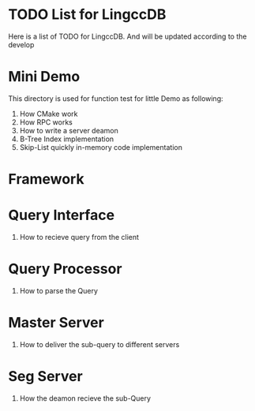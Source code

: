 TODO List for LingccDB
===================
Here is a list of TODO for LingccDB. And will be updated according to the develop

# Mini Demo
This directory is used for function test for little Demo as following:

 1. How CMake work
 1. How RPC works 
 1. How to write a server deamon
 1. B-Tree Index implementation
 1. Skip-List quickly in-memory code implementation


# Framework



# Query Interface

1. How to recieve query from the client



# Query Processor

1. How to parse the Query



# Master Server

1. How to deliver the sub-query to different servers



# Seg Server

1. How the deamon recieve the sub-Query
